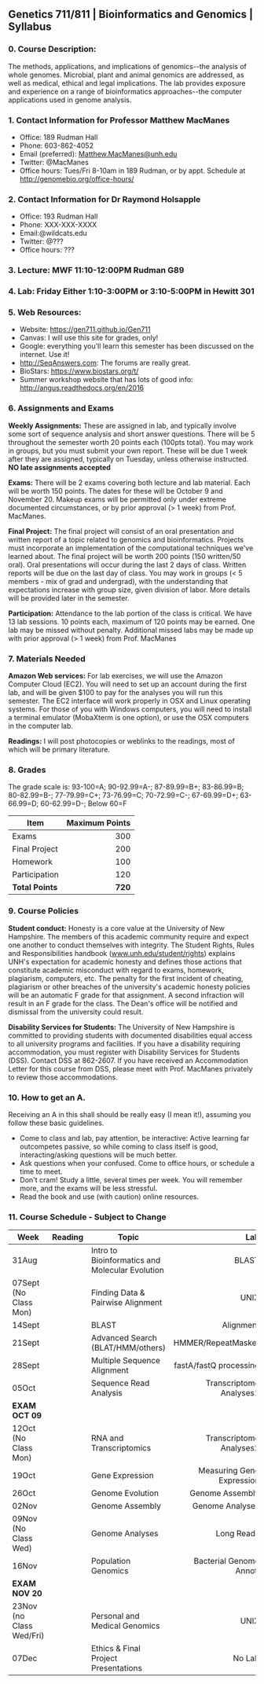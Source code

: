## Genetics 711/811 | Bioinformatics and Genomics | Syllabus


### 0. Course Description:

The methods, applications, and implications of genomics--the analysis of whole genomes. Microbial, plant and animal genomics are addressed, as well as medical, ethical and legal implications. The lab provides exposure and experience on a range of bioinformatics approaches--the computer applications used in genome analysis.

### 1. Contact Information for Professor Matthew MacManes

- Office: 189 Rudman Hall
- Phone: 603-862-4052
- Email (preferred): Matthew.MacManes@unh.edu
- Twitter: @MacManes
- Office hours: Tues/Fri 8-10am in 189 Rudman, or by appt. Schedule at http://genomebio.org/office-hours/


### 2. Contact Information for Dr Raymond Holsapple

- Office: 193 Rudman Hall
- Phone: XXX-XXX-XXXX
- Email:@wildcats.edu
- Twitter: @???
- Office hours: ???


### 3. Lecture: MWF 11:10-12:00PM Rudman G89
### 4. Lab: Friday Either 1:10-3:00PM or 3:10-5:00PM in Hewitt 301
### 5. Web Resources:

- Website: https://gen711.github.io/Gen711
- Canvas: I will use this site for grades, only!
- Google: everything you'll learn this semester has been discussed on the internet. Use it!
- http://SeqAnswers.com: The forums are really great.
- BioStars: https://www.biostars.org/t/
- Summer workshop website that has lots of good info: http://angus.readthedocs.org/en/2016

### 6. Assignments and Exams

**Weekly Assignments:** These are assigned in lab, and typically involve some sort of sequence analysis and short answer questions. There will be 5 throughout the semester worth 20 points each (100pts total). You may work in groups, but you must submit your own report. These will be due 1 week after they are assigned, typically on Tuesday, unless otherwise instructed. **NO late assignments accepted**

**Exams:** There will be 2 exams covering both lecture and lab material. Each will be worth 150 points. The dates for these will be October 9 and November 20. Makeup exams will be permitted only under extreme documented circumstances, or by prior approval (> 1 week) from Prof. MacManes.

**Final Project:** The final project will consist of an oral presentation and written report of a topic related to genomics and bioinformatics. Projects must incorporate an implementation of the computational techniques we've learned about. The final project will be worth 200 points (150 written/50 oral). Oral presentations will occur during the last 2 days of class. Written reports will be due on the last day of class. You may work in groups (< 5 members - mix of grad and undergrad), with the understanding that expectations increase with group size, given division of labor. More details will be provided later in the semester.

**Participation:** Attendance to the lab portion of the class is critical. We have 13 lab sessions. 10 points each, maximum of 120 points may be earned. One lab may be missed without penalty. Additional missed labs may be made up with prior approval (> 1 week) from Prof. MacManes

### 7. Materials Needed

**Amazon Web services:** For lab exercises, we will use the Amazon Computer Cloud (EC2). You will need to set up an account during the first lab, and will be given $100 to pay for the analyses you will run this semester. The EC2 interface will work properly in OSX and Linux operating systems. For those of you with Windows computers, you will need to install a terminal emulator (MobaXterm is one option), or use the OSX computers in the computer lab.

**Readings:** I will post photocopies or weblinks to the readings, most of which will be primary literature.  


### 8. Grades

The grade scale is: 93-100=A; 90-92.99=A-; 87-89.99=B+; 83-86.99=B; 80-82.99=B-; 77-79.99=C+; 73-76.99=C; 70-72.99=C-; 67-69.99=D+; 63-66.99=D; 60-62.99=D-; Below 60=F

| Item           |Maximum Points
|-----|-----:|    
|Exams          |300
|Final Project  |200
|Homework       |100  
|Participation  |120  
|**Total Points**   |**720**

### 9. Course Policies

**Student conduct:** Honesty is a core value at the University of New Hampshire.  The members of this academic community require and expect one another to conduct themselves with integrity.  The Student Rights, Rules and Responsibilities handbook (www.unh.edu/student/rights) explains UNH's expectation for academic honesty and defines those actions that constitute academic misconduct with regard to exams, homework, plagiarism, computers, etc.  The penalty for the first incident of cheating, plagiarism or other breaches of the university's academic honesty policies will be an automatic F grade for that assignment.  A second infraction will result in an F grade for the class.  The Dean's office will be notified and dismissal from the university could result.

**Disability Services for Students:** The University of New Hampshire is committed to providing students with documented disabilities equal access to all university programs and facilities.  If you have a disability requiring accommodation, you must register with Disability Services for Students (DSS).  Contact DSS at 862-2607.  If you have received an Accommodation Letter for this course from DSS, please meet with Prof. MacManes privately to review those accommodations.

### 10. How to get an A.
Receiving an A in this shall should be really easy (I mean it!), assuming you follow these basic guidelines.

- Come to class and lab, pay attention, be interactive: Active learning far outcompetes passive, so while coming to class itself is good, interacting/asking questions will be much better.
- Ask questions when your confused. Come to office hours, or schedule a time to meet.
- Don't cram! Study a little, several times per week. You will remember more, and the exams will be less stressful.
- Read the book and use (with caution) online resources.

### 11. Course Schedule - Subject to Change


|  Week                     |  Reading   | Topic                                           |    Lab                     |
|---------------------------|------------|-------------------------------------------------|----------------------------:|
| 31Aug                     |            | Intro to Bioinformatics and Molecular Evolution | BLAST                      |
| 07Sept (No Class Mon)     |            | Finding Data \& Pairwise Alignment              | UNIX                       |
| 14Sept                    |            | BLAST                                           | Alignment                  |
| 21Sept                    |            | Advanced Search (BLAT/HMM/others)               | HMMER/RepeatMasker         |
| 28Sept                    |            | Multiple Sequence Alignment                     | fastA/fastQ processing     |
| 05Oct                     |            | Sequence Read Analysis                          | Transcriptome Analyses1    |
| **EXAM OCT 09**                                                                                                       |
| 12Oct (No Class Mon)      |            | RNA and Transcriptomics                         | Transcriptome Analyses2    |
| 19Oct                     |            | Gene Expression                                 | Measuring Gene Expression  |
| 26Oct                     |            | Genome Evolution                                | Genome Assembly            |
| 02Nov                     |            | Genome Assembly                                 | Genome Analyses            |
| 09Nov (No Class Wed)      |            | Genome Analyses                                 | Long Reads                 |
| 16Nov                     |            | Population Genomics                             | Bacterial Genome Annot.    |
| **EXAM NOV 20**                                                                                                       |
| 23Nov (no Class Wed/Fri)  |            | Personal and Medical Genomics                   | UNIX                       |
| 07Dec                     |            | Ethics & Final Project Presentations            | No Lab                     |
